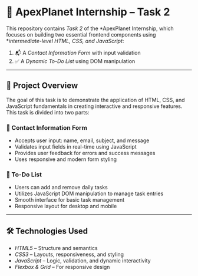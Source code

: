 # 🌟 ApexPlanet Internship – Task 2

This repository contains *Task 2* of the *ApexPlanet Internship, which focuses on building two essential frontend components using **intermediate-level HTML, CSS, and JavaScript*:

1. 📬 A *Contact Information Form* with input validation  
2. ✅ A *Dynamic To-Do List* using DOM manipulation

---

## 📌 Project Overview

The goal of this task is to demonstrate the application of HTML, CSS, and JavaScript fundamentals in creating interactive and responsive features. This task is divided into two parts:

### 🔹 Contact Information Form

- Accepts user input: name, email, subject, and message
- Validates input fields in real-time using JavaScript
- Provides user feedback for errors and success messages
- Uses responsive and modern form styling

### 🔹 To-Do List

- Users can add and remove daily tasks
- Utilizes JavaScript DOM manipulation to manage task entries
- Smooth interface for basic task management
- Responsive layout for desktop and mobile

---

## 🛠 Technologies Used

- *HTML5* – Structure and semantics  
- *CSS3* – Layouts, responsiveness, and styling  
- *JavaScript* – Logic, validation, and dynamic interactivity  
- *Flexbox & Grid* – For responsive design





